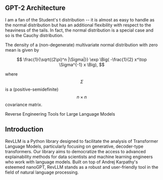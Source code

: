 
## GPT-2 Architecture

I am a fan of the Student's t distribution -- it is almost as easy to handle as
the normal distribution but has an additional flexibility with respect to the
heaviness of the tails. In fact, the normal distribution is a special case and
so is the Cauchy distribution.

The density of a (non-degenerate) multivariate normal distribution with zero
mean is given by

$$
\frac{1}{\sqrt{(2\pi)^n |\Sigma|}} \exp \Big( -\frac{1}{2} x^\top \Sigma^{-1} x \Big),
$$

where $$\Sigma$$ is a (positive-semidefinite) $$n\times n$$ covariance matrix.


Reverse Engineering Tools for Large Language Models


## Introduction

RevLLM is a Python library designed to facilitate the analysis of Transformer
Language Models, particularly focusing on generative, decoder-type
transformers. Our library aims to democratize the access to advanced
explainability methods for data scientists and machine learning engineers who
work with language models. Built on top of Andrej Karpathy's esteemed nanoGPT,
RevLLM stands as a robust and user-friendly tool in the field of natural
language processing.

